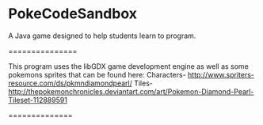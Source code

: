PokeCodeSandbox
===============

A Java game designed to help students learn to program. 

===============

This program uses the libGDX game development engine as well as some pokemons sprites that can be found here:
  Characters- http://www.spriters-resource.com/ds/pkmndiamondpearl/
  Tiles- http://thepokemonchronicles.deviantart.com/art/Pokemon-Diamond-Pearl-Tileset-112889591
  
==============
